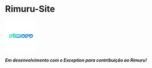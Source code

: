 # Rimuru-Site

<img style="width: 20%; height: 10%;" src="rimuru.png"/>

<h5>Em desenvolvimento com o Exception para contribuição ao Rimuru!</h5>
